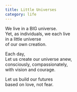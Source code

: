 ```yaml
---
title: Little Universes
category: life
---
```


We live in a BIG universe.  
Yet, as individuals, we each live  
in a little universe  
of our own creation.

Each day,  
Let us create our universe anew,  
consciously, compassionately,  
with vision and courage.

Let us build our futures  
based on love, not fear.
